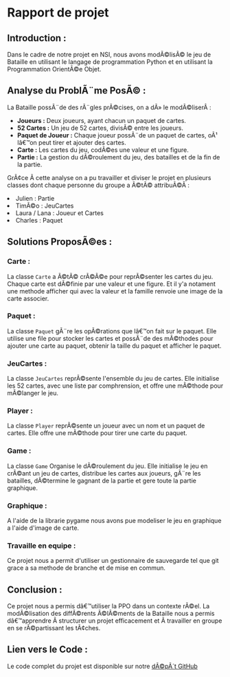 <h1> Rapport de projet </h1>

<h2> Introduction :</h2>

<p>Dans le cadre de notre projet en NSI, nous avons modÃ©lisÃ© le jeu de Bataille en utilisant le langage de programmation Python et en utilisant la Programmation OrientÃ©e Objet. </p>

<h2> Analyse du ProblÃ¨me PosÃ© :</h2>

<p> La Bataille possÃ¨de des rÃ¨gles prÃ©cises, on a dÃ» le modÃ©liserÂ : </p>

<ul>
  <li><strong>Joueurs :</strong> Deux joueurs, ayant chacun un paquet de cartes.</li>
  <li><strong>52 Cartes :</strong> Un jeu de 52 cartes, divisÃ© entre les joueurs.</li>
  <li><strong>Paquet de Joueur :</strong> Chaque joueur possÃ¨de un paquet de cartes, oÃ¹ lâ€™on peut tirer et ajouter des cartes.</li>
  <li><strong>Carte :</strong> Les cartes du jeu, codÃ©es une valeur et une figure.</li>
  <li><strong>Partie :</strong> La gestion du dÃ©roulement du jeu, des batailles et de la fin de la partie.</li>
</ul>

<p>GrÃ¢ce Ã  cette analyse on a pu travailler et diviser le projet en plusieurs classes dont chaque personne du groupe a Ã©tÃ© attribuÃ©Â :</p>

<li> Julien : Partie </li>
<li> TimÃ©o : JeuCartes </li>
<li> Laura / Lana : Joueur et Cartes </li>
<li> Charles : Paquet </li>


<h2> Solutions ProposÃ©es :</h2>

<h3> Carte :</h3>

<p>La classe <code>Carte</code> a Ã©tÃ© crÃ©Ã©e pour reprÃ©senter les cartes du jeu. Chaque carte est dÃ©finie par une valeur et une figure. Et il y'a notament une methode afficher qui avec la valeur et la famille renvoie une image de la carte associer.</p>
<h3> Paquet :</h3>

<p>La classe <code>Paquet</code> gÃ¨re les opÃ©rations que lâ€™on fait sur le paquet. Elle utilise une file pour stocker les cartes et possÃ¨de des mÃ©thodes pour ajouter une carte au paquet, obtenir la taille du paquet et afficher le paquet.</p>

<h3> JeuCartes :</h3>

<p>La classe <code>JeuCartes</code> reprÃ©sente l'ensemble du jeu de cartes. Elle initialise les 52 cartes, avec une liste par comphrension, et offre une mÃ©thode pour mÃ©langer le jeu.</p>


<h3> Player :</h3>

<p>La classe <code>Player</code> reprÃ©sente un joueur avec un nom et un paquet de cartes. Elle offre une mÃ©thode pour tirer une carte du paquet.</p>


<h3> Game :</h3>

<p>La classe <code>Game</code> Organise le dÃ©roulement du jeu. Elle initialise le jeu en crÃ©ant un jeu de cartes, distribue les cartes aux joueurs, gÃ¨re les batailles, dÃ©termine le gagnant de la partie et gere toute la partie graphique.</p>

<h3> Graphique : </h3>
<p>A l'aide de la librarie pygame nous avons pue modeliser le jeu en graphique a l'aide d'image de carte. </p>

<h3> Travaille en equipe : </h3>
<p> Ce projet nous a permit d'utiliser un gestionnaire de sauvegarde tel que git grace a sa methode de branche et de mise en commun. </p>

<h2> Conclusion :</h2>

<p> Ce projet nous a permis dâ€™utiliser la PPO dans un contexte rÃ©el. La modÃ©lisation des diffÃ©rents Ã©lÃ©ments de la Bataille nous a permis dâ€™apprendre Ã  structurer un projet efficacement et Ã  travailler en groupe en se rÃ©partissant les tÃ¢ches. </p>


<h2> Lien vers le Code :</h2>

<p> Le code complet du projet est disponible sur notre <a href=https://github.com/QtlasPy/Jeux-bataille> dÃ©pÃ´t GitHub </a.></p>
